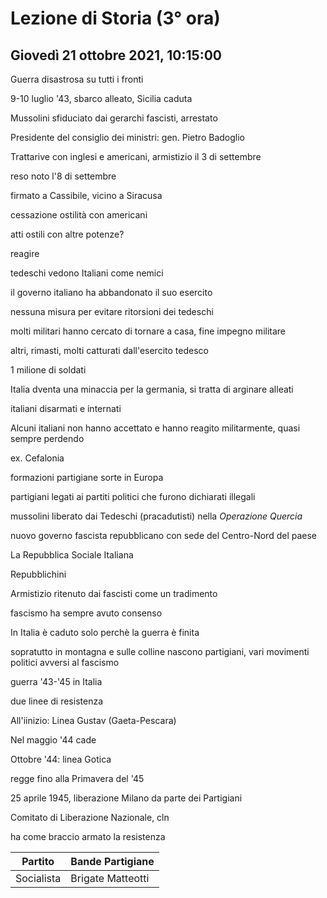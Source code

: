 # Lezione di Storia (3° ora)
## Giovedì 21 ottobre 2021, 10:15:00

Guerra disastrosa su tutti i fronti


9-10 luglio '43, sbarco alleato, Sicilia caduta


Mussolini sfiduciato dai gerarchi fascisti, arrestato


Presidente del consiglio dei ministri: gen. Pietro Badoglio


Trattarive con inglesi e americani, armistizio il 3 di settembre

reso noto l'8 di settembre

firmato a Cassibile, vicino a Siracusa

cessazione ostilità con americani


atti ostili con altre potenze?

reagire


tedeschi vedono Italiani come nemici


il governo italiano ha abbandonato il suo esercito

nessuna misura per evitare ritorsioni dei tedeschi

molti militari hanno cercato di tornare a casa, fine impegno militare

altri, rimasti, molti catturati dall'esercito tedesco

1 milione di soldati

Italia dventa una minaccia per la germania, si tratta di arginare alleati

italiani disarmati e internati


Alcuni italiani non hanno accettato e hanno reagito militarmente, quasi sempre perdendo

ex. Cefalonia


formazioni partigiane sorte in Europa


partigiani legati ai partiti politici che furono dichiarati illegali


mussolini liberato dai Tedeschi (pracadutisti) nella _Operazione Quercia_

nuovo governo fascista repubblicano con sede del Centro-Nord del paese


La Repubblica Sociale Italiana

Repubblichini


Armistizio ritenuto dai fascisti come un tradimento

fascismo ha sempre avuto consenso

In Italia è caduto solo perchè la guerra è finita


sopratutto in montagna e sulle colline nascono partigiani, vari movimenti politici avversi al fascismo

guerra '43-'45 in Italia


due linee di resistenza


All'iinizio: Linea Gustav (Gaeta-Pescara)

Nel maggio '44 cade

Ottobre '44: linea Gotica

regge  fino alla Primavera del '45

25 aprile 1945, liberazione Milano da parte dei Partigiani


Comitato di Liberazione Nazionale, cln

ha come braccio armato la resistenza


|Partito|Bande Partigiane|
|---|---|
|Socialista|Brigate Matteotti|
<!--stackedit_data:
eyJoaXN0b3J5IjpbMTkzNjc1MjU2Nl19
-->